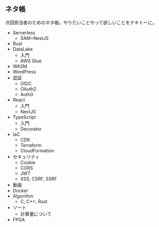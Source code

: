 ## ネタ帳

次回担当者のためのネタ帳。やりたいことやって欲しいことをテキトーに。

- Serverless
    - SAM+NestJS
- Rust
- DataLake
    - 入門
    - AWS Glue
- WASM
- WordPress
- 認証
    - OIDC
    - OAuth2
    - Auth0
- React
    - 入門
    - NextJS
- TypeScript
    - 入門
    - Decorator
- IaC
    - CDK
    - Terraform
    - CloudFormation
- セキュリティ
    - Cookie
    - CORS
    - JWT
    - XSS, CSRF, SSRF
- 動画
- Docker
- Algorithm
    - C, C++, Rust
- ソート
    - 計算量について
- FPGA
